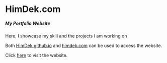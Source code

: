 <h1 id='repo-title' class="d-none text-center"> HimDek.com </h1>
<h5 id='repo-subtitle' class="d-none text-center">My Portfolio Website</h5>
<p id='repo-desc' class="d-none text-center">Here, I showcase my skill and the projects I am working on</p>

<p class="text-center">
Both <a href="HimDek.github.io" id="repo-name">HimDek.github.io</a> and <a href='himdek.com'>himdek.com</a> can be used to access the website.
</p>
<p class="text-center">
Click <a href='himdek.com'>here</a> to visit the website.
</p>